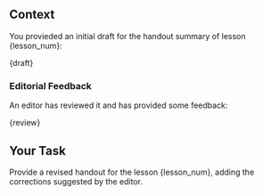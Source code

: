 ## Context
You provieded an initial draft for the handout summary of lesson {lesson_num}: 

{draft}

### Editorial Feedback
An editor has reviewed it and has provided some feedback:

{review}

## Your Task
Provide a revised handout for the lesson {lesson_num}, adding the corrections suggested by the editor.
